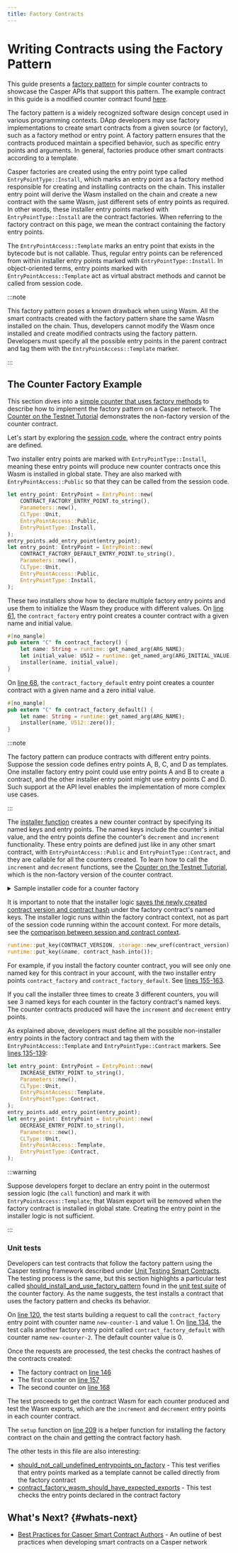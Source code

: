 ```yaml
---
title: Factory Contracts
---
```


# Writing Contracts using the Factory Pattern

This guide presents a [factory pattern](https://github.com/casper-network/ceps/pull/86/files) for simple counter contracts to showcase the Casper APIs that support this pattern. The example contract in this guide is a modified counter contract found [here](https://github.com/mpapierski/casper-node/blob/gh-2064-factory-pattern/smart_contracts/contracts/test/counter-factory/src/main.rs).
<!-- TODO before publishing the docs: point to the new link once the casper-node repository is updated. Or, move this counter factory example to https://github.com/casper-ecosystem/tutorials-example-wasm.-->

The factory pattern is a widely recognized software design concept used in various programming contexts. DApp developers may use factory implementations to create smart contracts from a given source (or factory), such as a factory method or entry point. A factory pattern ensures that the contracts produced maintain a specified behavior, such as specific entry points and arguments. In general, factories produce other smart contracts according to a template.

Casper factories are created using the entry point type called `EntryPointType::Install`, which marks an entry point as a factory method responsible for creating and installing contracts on the chain. This installer entry point will derive the Wasm installed on the chain and create a new contract with the same Wasm, just different sets of entry points as required. In other words, these installer entry points marked with `EntryPointType::Install` are the contract factories. When referring to the factory contract on this page, we mean the contract containing the factory entry points.

The `EntryPointAccess::Template` marks an entry point that exists in the bytecode but is not callable. Thus, regular entry points can be referenced from within installer entry points marked with `EntryPointType::Install`. In object-oriented terms, entry points marked with `EntryPointAccess::Template` act as virtual abstract methods and cannot be called from session code.

:::note

This factory pattern poses a known drawback when using Wasm. All the smart contracts created with the factory pattern share the same Wasm installed on the chain. Thus, developers cannot modify the Wasm once installed and create modified contracts using the factory pattern. Developers must specify all the possible entry points in the parent contract and tag them with the `EntryPointAccess::Template` marker.

:::

<!-- TODO Diagram#1 create a diagram with the dev team and insert it here. -->

## The Counter Factory Example

This section dives into a [simple counter that uses factory methods](https://github.com/mpapierski/casper-node/blob/gh-2064-factory-pattern/smart_contracts/contracts/test/counter-factory/src/main.rs) to describe how to implement the factory pattern on a Casper network. The [Counter on the Testnet Tutorial](../../resources/beginner/counter-testnet/walkthrough.md) demonstrates the non-factory version of the counter contract.

<!-- TODO before publishing the docs: point to the new link once the casper-node repository is updated. 
Or, move this counter factory example to https://github.com/casper-ecosystem/tutorials-example-wasm. If using this, add a step to "clone the repository". -->

Let's start by exploring the [session code](https://github.com/mpapierski/casper-node/blob/a4d7d5a4f67e7860b2e8c57d74c864860b4e74c8/smart_contracts/contracts/test/counter-factory/src/main.rs#L115), where the contract entry points are defined.

Two installer entry points are marked with `EntryPointType::Install`, meaning these entry points will produce new counter contracts once this Wasm is installed in global state. They are also marked with `EntryPointAccess::Public` so that they can be called from the session code.

```rust
let entry_point: EntryPoint = EntryPoint::new(
    CONTRACT_FACTORY_ENTRY_POINT.to_string(),
    Parameters::new(),
    CLType::Unit,
    EntryPointAccess::Public,
    EntryPointType::Install,
);
entry_points.add_entry_point(entry_point);
let entry_point: EntryPoint = EntryPoint::new(
    CONTRACT_FACTORY_DEFAULT_ENTRY_POINT.to_string(),
    Parameters::new(),
    CLType::Unit,
    EntryPointAccess::Public,
    EntryPointType::Install,
);
```

These two installers show how to declare multiple factory entry points and use them to initialize the Wasm they produce with different values. On [line 61](https://github.com/mpapierski/casper-node/blob/a4d7d5a4f67e7860b2e8c57d74c864860b4e74c8/smart_contracts/contracts/test/counter-factory/src/main.rs#L61C19-L61C35), the `contract_factory` entry point creates a counter contract with a given name and initial value.

```rust
#[no_mangle]
pub extern "C" fn contract_factory() {
    let name: String = runtime::get_named_arg(ARG_NAME);
    let initial_value: U512 = runtime::get_named_arg(ARG_INITIAL_VALUE);
    installer(name, initial_value);
}
```

On [line 68](https://github.com/mpapierski/casper-node/blob/a4d7d5a4f67e7860b2e8c57d74c864860b4e74c8/smart_contracts/contracts/test/counter-factory/src/main.rs#L68), the `contract_factory_default` entry point creates a counter contract with a given name and a zero initial value.

```rust
#[no_mangle]
pub extern "C" fn contract_factory_default() {
    let name: String = runtime::get_named_arg(ARG_NAME);
    installer(name, U512::zero());
}
```

:::note

The factory pattern can produce contracts with different entry points. Suppose the session code defines entry points A, B, C, and D as templates. One installer factory entry point could use entry points A and B to create a contract, and the other installer entry point might use entry points C and D. Such support at the API level enables the implementation of more complex use cases.

:::

The [installer function](https://github.com/mpapierski/casper-node/blob/a4d7d5a4f67e7860b2e8c57d74c864860b4e74c8/smart_contracts/contracts/test/counter-factory/src/main.rs#L73) creates a new counter contract by specifying its named keys and entry points. The named keys include the counter's initial value, and the entry points define the counter's `decrement` and `increment` functionality. These entry points are defined just like in any other smart contract, with `EntryPointAccess::Public` and `EntryPointType::Contract`, and they are callable for all the counters created. To learn how to call the `increment` and `decrement` functions, see the [Counter on the Testnet Tutorial](../../resources/beginner/counter-testnet/walkthrough.md), which is the non-factory version of the counter contract.

<details>
<summary>Sample installer code for a counter factory</summary>

```rust
fn installer(name: String, initial_value: U512) {
    let named_keys = {
        let new_uref = storage::new_uref(initial_value);
        let mut named_keys = NamedKeys::new();
        named_keys.insert(CURRENT_VALUE_KEY.to_string(), new_uref.into());
        named_keys
    };

    let entry_points = {
        let mut entry_points = EntryPoints::new();
        let entry_point: EntryPoint = EntryPoint::new(
            INCREASE_ENTRY_POINT.to_string(),
            Parameters::new(),
            CLType::Unit,
            EntryPointAccess::Public,
            EntryPointType::Contract,
        );
        entry_points.add_entry_point(entry_point);
        let entry_point: EntryPoint = EntryPoint::new(
            DECREASE_ENTRY_POINT.to_string(),
            Parameters::new(),
            CLType::Unit,
            EntryPointAccess::Public,
            EntryPointType::Contract,
        );
        entry_points.add_entry_point(entry_point);

        entry_points
    };

    let (contract_hash, contract_version) = storage::new_contract(
        entry_points,
        Some(named_keys),
        Some(PACKAGE_HASH_KEY_NAME.to_string()),
        Some(ACCESS_KEY_NAME.to_string()),
    );

    runtime::put_key(CONTRACT_VERSION, storage::new_uref(contract_version).into());
    runtime::put_key(&name, contract_hash.into());
}
```

</details>

It is important to note that the installer logic [saves the newly created contract version and contract hash](https://github.com/mpapierski/casper-node/blob/a4d7d5a4f67e7860b2e8c57d74c864860b4e74c8/smart_contracts/contracts/test/counter-factory/src/main.rs#L110-L111) under the factory contract's named keys. The installer logic runs within the factory contract context, not as part of the session code running within the account context. For more details, see the [comparison between session and contract context](../writing-onchain-code/contract-vs-session.md#comparing-session-and-contract).

```rust
runtime::put_key(CONTRACT_VERSION, storage::new_uref(contract_version).into());
runtime::put_key(&name, contract_hash.into());
```

For example, if you install the factory counter contract, you will see only one named key for this contract in your account, with the two installer entry points `contract_factory` and `contract_factory_default`. See [lines 155-163](https://github.com/mpapierski/casper-node/blob/a4d7d5a4f67e7860b2e8c57d74c864860b4e74c8/smart_contracts/contracts/test/counter-factory/src/main.rs#L155C1-L163).

If you call the installer three times to create 3 different counters, you will see 3 named keys for each counter in the factory contract's named keys. The counter contracts produced will have the `increment` and `decrement` entry points.

<!-- TODO Diagram#2 create a diagram with the dev team and insert it here. Or take screenshots from cspr.live depicting this setup. -->

As explained above, developers must define all the possible non-installer entry points in the factory contract and tag them with the `EntryPointAccess::Template` and `EntryPointType::Contract` markers. See [lines 135-139](https://github.com/mpapierski/casper-node/blob/a4d7d5a4f67e7860b2e8c57d74c864860b4e74c8/smart_contracts/contracts/test/counter-factory/src/main.rs#L135C9-L149C11):

```rust
let entry_point: EntryPoint = EntryPoint::new(
    INCREASE_ENTRY_POINT.to_string(),
    Parameters::new(),
    CLType::Unit,
    EntryPointAccess::Template,
    EntryPointType::Contract,
);
entry_points.add_entry_point(entry_point);
let entry_point: EntryPoint = EntryPoint::new(
    DECREASE_ENTRY_POINT.to_string(),
    Parameters::new(),
    CLType::Unit,
    EntryPointAccess::Template,
    EntryPointType::Contract,
);
```

:::warning

Suppose developers forget to declare an entry point in the outermost session logic (the `call` function) and mark it with `EntryPointAccess::Template`; that Wasm export will be removed when the factory contract is installed in global state. Creating the entry point in the installer logic is not sufficient.

:::

### Unit tests

Developers can test contracts that follow the factory pattern using the Casper testing framework described under [Unit Testing Smart Contracts](./testing-contracts.md). The testing process is the same, but this section highlights a particular test called [should_install_and_use_factory_pattern](https://github.com/mpapierski/casper-node/blob/a4d7d5a4f67e7860b2e8c57d74c864860b4e74c8/execution_engine_testing/tests/src/test/counter_factory.rs#L116C4-L116C42) found in the [unit test suite](https://github.com/mpapierski/casper-node/blob/gh-2064-factory-pattern/execution_engine_testing/tests/src/test/counter_factory.rs) of the counter factory. As the name suggests, the test installs a contract that uses the factory pattern and checks its behavior.

On [line 120](https://github.com/mpapierski/casper-node/blob/a4d7d5a4f67e7860b2e8c57d74c864860b4e74c8/execution_engine_testing/tests/src/test/counter_factory.rs#L120), the test starts building a request to call the `contract_factory` entry point with counter name `new-counter-1` and value 1. On [line 134](https://github.com/mpapierski/casper-node/blob/a4d7d5a4f67e7860b2e8c57d74c864860b4e74c8/execution_engine_testing/tests/src/test/counter_factory.rs#L134), the test calls another factory entry point called `contract_factory_default` with counter name `new-counter-2`. The default counter value is 0. 

Once the requests are processed, the test checks the contract hashes of the contracts created:

- The factory contract on [line 146](https://github.com/mpapierski/casper-node/blob/a4d7d5a4f67e7860b2e8c57d74c864860b4e74c8/execution_engine_testing/tests/src/test/counter_factory.rs#L146)
- The first counter on [line 157](https://github.com/mpapierski/casper-node/blob/a4d7d5a4f67e7860b2e8c57d74c864860b4e74c8/execution_engine_testing/tests/src/test/counter_factory.rs#L157)
- The second counter on [line 168](https://github.com/mpapierski/casper-node/blob/a4d7d5a4f67e7860b2e8c57d74c864860b4e74c8/execution_engine_testing/tests/src/test/counter_factory.rs#L168)

The test proceeds to get the contract Wasm for each counter produced and test the Wasm exports, which are the `increment` and `decrement` entry points in each counter contract.

The `setup` function on [line 209](https://github.com/mpapierski/casper-node/blob/a4d7d5a4f67e7860b2e8c57d74c864860b4e74c8/execution_engine_testing/tests/src/test/counter_factory.rs#L209) is a helper function for installing the factory contract on the chain and getting the contract factory hash.

The other tests in this file are also interesting:

- [should_not_call_undefined_entrypoints_on_factory](https://github.com/mpapierski/casper-node/blob/a4d7d5a4f67e7860b2e8c57d74c864860b4e74c8/execution_engine_testing/tests/src/test/counter_factory.rs#L25) - This test verifies that entry points marked as a template cannot be called directly from the factory contract
- [contract_factory_wasm_should_have_expected_exports](https://github.com/mpapierski/casper-node/blob/a4d7d5a4f67e7860b2e8c57d74c864860b4e74c8/execution_engine_testing/tests/src/test/counter_factory.rs#L87C4-L87C54) - This test checks the entry points declared in the contract factory

<!-- TODO these tests have an #ignore tag. We should probably move them to the example repository.-->

## What's Next? {#whats-next}

- [Best Practices for Casper Smart Contract Authors](./best-practices.md) - An outline of best practices when developing smart contracts on a Casper network
